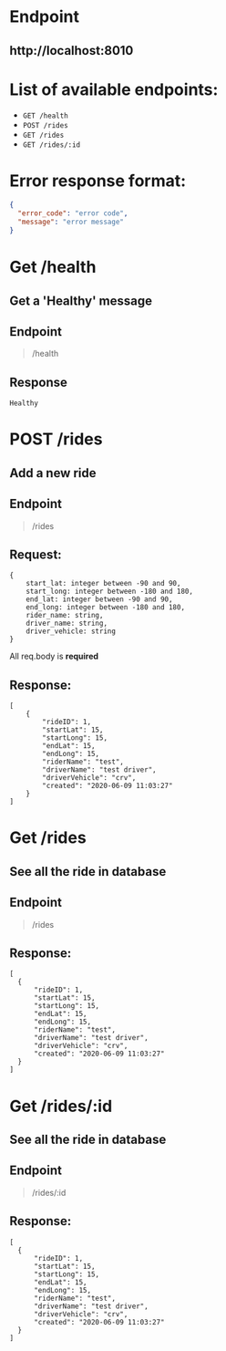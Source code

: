 # Endpoint
## http://localhost:8010

# List of available endpoints:
- `GET /health`
- `POST /rides`
- `GET /rides`
- `GET /rides/:id`

# Error response format:
```json
{
  "error_code": "error code",
  "message": "error message"
}
```

# Get /health

## Get a 'Healthy' message
## Endpoint
> /health

## Response
```
Healthy
```

# POST /rides

## Add a new ride 
## Endpoint
> /rides

## Request:
```
{
    start_lat: integer between -90 and 90,
    start_long: integer between -180 and 180,
    end_lat: integer between -90 and 90,
    end_long: integer between -180 and 180,
    rider_name: string,
    driver_name: string,
    driver_vehicle: string
}
```
All req.body is **required**

## Response:
```
[
    {
        "rideID": 1,
        "startLat": 15,
        "startLong": 15,
        "endLat": 15,
        "endLong": 15,
        "riderName": "test",
        "driverName": "test driver",
        "driverVehicle": "crv",
        "created": "2020-06-09 11:03:27"
    }
]
```

# Get /rides

## See all the ride in database
## Endpoint
> /rides

## Response:
```
[
  {
      "rideID": 1,
      "startLat": 15,
      "startLong": 15,
      "endLat": 15,
      "endLong": 15,
      "riderName": "test",
      "driverName": "test driver",
      "driverVehicle": "crv",
      "created": "2020-06-09 11:03:27"
  }
]
```

# Get /rides/:id

## See all the ride in database
## Endpoint
> /rides/:id

## Response:
```
[
  {
      "rideID": 1,
      "startLat": 15,
      "startLong": 15,
      "endLat": 15,
      "endLong": 15,
      "riderName": "test",
      "driverName": "test driver",
      "driverVehicle": "crv",
      "created": "2020-06-09 11:03:27"
  }
]
```